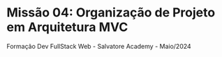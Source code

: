 # Missão 04: Organização de Projeto em Arquitetura MVC

Formação Dev FullStack Web - Salvatore Academy - Maio/2024
